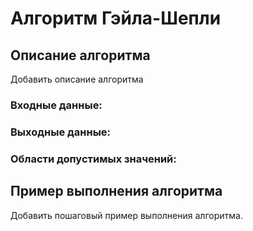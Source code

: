 # Алгоритм Гэйла-Шепли

## Описание алгоритма

Добавить описание алгоритма

### Входные данные:

### Выходные данные:

### Области допустимых значений:

## Пример выполнения алгоритма

Добавить пошаговый пример выполнения алгоритма.